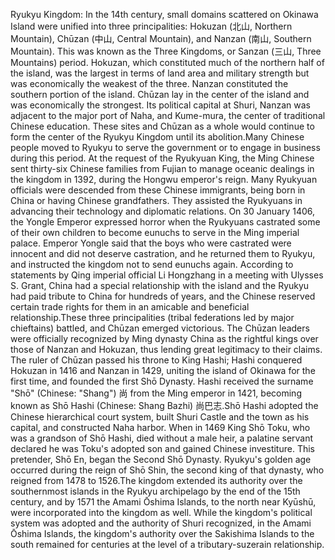Ryukyu Kingdom: In the 14th century, small domains scattered on Okinawa Island were unified into three principalities: Hokuzan (北山, Northern Mountain), Chūzan (中山, Central Mountain), and Nanzan (南山, Southern Mountain). This was known as the Three Kingdoms, or Sanzan (三山, Three Mountains) period. Hokuzan, which constituted much of the northern half of the island, was the largest in terms of land area and military strength but was economically the weakest of the three. Nanzan constituted the southern portion of the island. Chūzan lay in the center of the island and was economically the strongest. Its political capital at Shuri, Nanzan was adjacent to the major port of Naha, and Kume-mura, the center of traditional Chinese education. These sites and Chūzan as a whole would continue to form the center of the Ryukyu Kingdom until its abolition.Many Chinese people moved to Ryukyu to serve the government or to engage in business during this period. At the request of the Ryukyuan King, the Ming Chinese sent thirty-six Chinese families from Fujian to manage oceanic dealings in the kingdom in 1392, during the Hongwu emperor's reign. Many Ryukyuan officials were descended from these Chinese immigrants, being born in China or having Chinese grandfathers. They assisted the Ryukyuans in advancing their technology and diplomatic relations. On 30 January 1406, the Yongle Emperor expressed horror when the Ryukyuans castrated some of their own children to become eunuchs to serve in the Ming imperial palace. Emperor Yongle said that the boys who were castrated were innocent and did not deserve castration, and he returned them to Ryukyu, and instructed the kingdom not to send eunuchs again. According to statements by Qing imperial official Li Hongzhang in a meeting with Ulysses S. Grant, China had a special relationship with the island and the Ryukyu had paid tribute to China for hundreds of years, and the Chinese reserved certain trade rights for them in an amicable and beneficial relationship.These three principalities (tribal federations led by major chieftains) battled, and Chūzan emerged victorious. The Chūzan leaders were officially recognized by Ming dynasty China as the rightful kings over those of Nanzan and Hokuzan, thus lending great legitimacy to their claims. The ruler of Chūzan passed his throne to King Hashi; Hashi conquered Hokuzan in 1416 and Nanzan in 1429, uniting the island of Okinawa for the first time, and founded the first Shō Dynasty. Hashi received the surname "Shō" (Chinese: "Shang") 尚 from the Ming emperor in 1421, becoming known as Shō Hashi (Chinese: Shang Bazhi) 尚巴志.Shō Hashi adopted the Chinese hierarchical court system, built Shuri Castle and the town as his capital, and constructed Naha harbor. When in 1469 King Shō Toku, who was a grandson of Shō Hashi, died without a male heir, a palatine servant declared he was Toku's adopted son and gained Chinese investiture. This pretender, Shō En, began the Second Shō Dynasty. Ryukyu's golden age occurred during the reign of Shō Shin, the second king of that dynasty, who reigned from 1478 to 1526.The kingdom extended its authority over the southernmost islands in the Ryukyu archipelago by the end of the 15th century, and by 1571 the Amami Ōshima Islands, to the north near Kyūshū, were incorporated into the kingdom as well. While the kingdom's political system was adopted and the authority of Shuri recognized, in the Amami Ōshima Islands, the kingdom's authority over the Sakishima Islands to the south remained for centuries at the level of a tributary-suzerain relationship.
